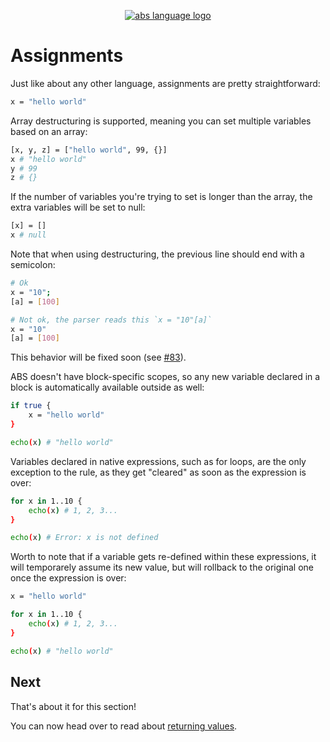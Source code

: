 <p align="center">
  <a href="https://www.abs-lang.org/">
    <img alt="abs language logo" src="https://github.com/abs-lang/abs/blob/master/bin/abs-horizontal.png?raw=true">
  </a>
</p>

# Assignments

Just like about any other language, assignments are pretty
straightforward:

``` bash
x = "hello world"
```

Array destructuring is supported, meaning you can
set multiple variables based on an array:

``` bash
[x, y, z] = ["hello world", 99, {}]
x # "hello world"
y # 99
z # {}
```

If the number of variables you're trying to set is longer
than the array, the extra variables will be set to
null:

``` bash
[x] = []
x # null
```

Note that when using destructuring, the previous line
should end with a semicolon:

``` bash
# Ok
x = "10";
[a] = [100]

# Not ok, the parser reads this `x = "10"[a]`
x = "10"
[a] = [100]
```

This behavior will be fixed soon (see [#83](https://github.com/abs-lang/abs/issues/83)).

ABS doesn't have block-specific scopes, so any new variable
declared in a block is automatically available outside as well:

``` bash
if true {
    x = "hello world"
}

echo(x) # "hello world"
```

Variables declared in native expressions, such as for loops, are the only exception to the rule,
as they get "cleared" as soon as the expression is over:

``` bash
for x in 1..10 {
    echo(x) # 1, 2, 3...
}

echo(x) # Error: x is not defined
```

Worth to note that if a variable gets re-defined within these expressions,
it will temporarely assume its new value, but will rollback to the original
one once the expression is over:

``` bash
x = "hello world"

for x in 1..10 {
    echo(x) # 1, 2, 3...
}

echo(x) # "hello world"
```

## Next

That's about it for this section!

You can now head over to read about [returning values](/syntax/return).